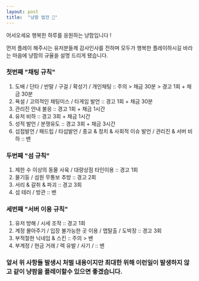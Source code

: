 ```yaml
---
layout: post
title:  "냥팜 법전 🐾"
---
```



어서오세요 행복한 하루를 응원하는 냥팜입니다 ! 


먼저 플레이 해주시는 유저분들께 감사인사를 전하며 
모두가 행복한 플레이하시길 바라는 마음에 냥팜의 규율을 설명 드리게 됐습니다.


### 첫번째 "채팅 규칙"

1. 도배 / 단타 / 반말 / 구걸 / 확성기 / 개인채팅 :: 주의 > 채금 30분 > 경고 1회 + 채금 30분 
2. 욕설 / 고의적인 채팅미스 / 타게임 발언 :: 경고 1회 + 채금 30분
3. 관리진 안내 불응 :: 경고 1회 + 채금 1시간
4. 유저 비하 :: 경고 3회 + 채금 1시간
5. 성적 발언 / 분쟁유도 :: 경고 3회 + 채금 3시간
6. 섭접발언 / 패드립 / 타섭발언 / 종교 & 정치 & 사회적 이슈 발언 / 관리진 & 서버 비하 :: 밴


### 두번째 "섬 규칙"

1. 제한 수 이상의 동물 사육 / 대량상점 타인이용 :: 경고 1회
2. 물기둥 / 섬원 무통보 추방 :: 경고 2회
3. 서리 & 갈취 & 파괴 :: 경고 3회
4. 섬 테러 / 방관 :: 밴


### 세번째 "서버 이용 규칙"

1. 유저 방해 / 시세 조작 :: 경고 1회
2. 계정 몰아주기 / 입장 불가능한 곳 이용 / 맵탈출 / 도박장 :: 경고 3회
3. 부적절한 닉네임 & 스킨 :: 주의 > 밴
4. 부계정 / 현금 거래 / 렉 유발 / 사기 / :: 밴

### 앞서 위 사항들 발생시 처벌 내용이지만 최대한 위해 이런일이 발생하지 않고 같이 냥팜을 플레이할수 있으면 좋겠습니다.
